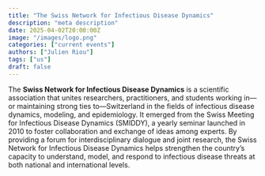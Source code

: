```yaml
---
title: "The Swiss Network for Infectious Disease Dynamics"
description: "meta description"
date: 2025-04-02T20:00:00Z
image: "/images/logo.png"
categories: ["current events"]
authors: ["Julien Riou"]
tags: ["us"]
draft: false
---
```


The **Swiss Network for Infectious Disease Dynamics** is a scientific association that unites researchers, practitioners, and students working in—or maintaining strong ties to—Switzerland in the fields of infectious disease dynamics, modeling, and epidemiology. It emerged from the Swiss Meeting for Infectious Disease Dynamics (SMIDDY), a yearly seminar launched in 2010 to foster collaboration and exchange of ideas among experts. By providing a forum for interdisciplinary dialogue and joint research, the Swiss Network for Infectious Disease Dynamics helps strengthen the country’s capacity to understand, model, and respond to infectious disease threats at both national and international levels.
